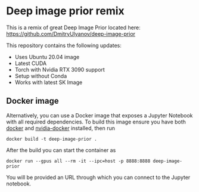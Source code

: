 # Deep image prior remix

This is a remix of great Deep Image Prior located here: https://github.com/DmitryUlyanov/deep-image-prior

This repository contains the following updates:

* Uses Ubuntu 20.04 image
* Latest CUDA
* Torch with Nvidia RTX 3090 support
* Setup without Conda
* Works with latest SK Image

## Docker image

Alternatively, you can use a Docker image that exposes a Jupyter Notebook with all required dependencies. To build this image ensure you have both [docker](https://www.docker.com/) and  [nvidia-docker](https://github.com/NVIDIA/nvidia-docker) installed, then run

```
docker build -t deep-image-prior .
```

After the build you can start the container as

```
docker run --gpus all --rm -it --ipc=host -p 8888:8888 deep-image-prior
```

You will be provided an URL through which you can connect to the Jupyter notebook.
